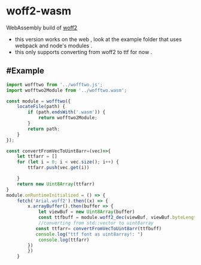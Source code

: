 # woff2-wasm
WebAssembly build of [woff2](https://github.com/google/woff2) 

- this version works on the web , look at the example folder that uses webpack and node's modules .
- this only supports converting from woff2 to ttf for now .

#Example
--------
```js
import wofftwo from '../wofftwo.js';
import wofftwo2Module from '../wofftwo.wasm';

const module = wofftwo({
    locateFile(path) {
        if (path.endsWith('.wasm')) {
            return wofftwo2Module;
        }
        return path;
    }
});

const convertFromVecToUint8arr=(vec)=>{
    let ttfarr = []
    for (let i = 0; i < vec.size(); i++) {
        ttfarr.push(vec.get(i))

    }
    return new Uint8Array(ttfarr)
}
module.onRuntimeInitialized = () => {
    fetch('Arial.woff2').then((x) => {
        x.arrayBuffer().then(buffer => {
            let viewBuf = new Uint8Array(buffer)
            const ttfbuff = module.woff2_dec(viewBuf, viewBuf.byteLength);
            //converting from std::vector to uint8array
           const ttfarr= convertFromVecToUint8arr(ttfbuff)
           console.log("ttf font as uint8array!: ")
            console.log(ttfarr)
        })
        })
    }
```
